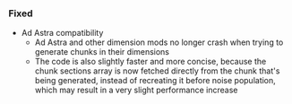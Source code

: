 ### Fixed

- Ad Astra compatibility
  - Ad Astra and other dimension mods no longer crash when trying to generate chunks in their dimensions
  - The code is also slightly faster and more concise, because the chunk sections array is now fetched directly from the chunk that's
    being generated, instead of recreating it before noise population, which may result in a very slight performance increase
